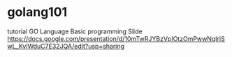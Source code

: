 # golang101
tutorial GO Language Basic programming
Slide https://docs.google.com/presentation/d/10mTwRJYBzVpIOtzOmPwwNqIrjSwL_KvlWduC7E32JQA/edit?usp=sharing
